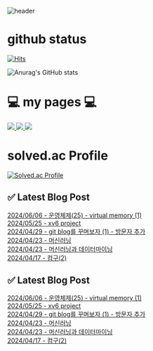 ![header](https://capsule-render.vercel.app/api?type=waving&color=timeGradient&text=Welcome%20to%20my%20GitHub%20🔭📫&animation=twinkling&fontSize=35&fontAlignY=40&fontAlign=70&height=250)

# github status 
[![Hits](https://hits.seeyoufarm.com/api/count/incr/badge.svg?url=https%3A%2F%2Fgithub.com%2Famm0124&count_bg=%23030303&title_bg=%233CC0B2&icon=github.svg&icon_color=%231F1595&title=Github&edge_flat=false)](https://hits.seeyoufarm.com)

![Anurag's GitHub stats](https://github-readme-stats.vercel.app/api?username=amm0124&hide=contribs,prs&show_icons=true&theme=)

# 💻 my pages 💻

<a href="https://m.blog.naver.com/internet_home"> <img src="https://img.shields.io/badge/naverBlog💻-03C75A?style=for-the-badge&logo=Naver&logoColor=white"> </a> 
<a href="https://amm0124.github.io"><img src="https://img.shields.io/badge/githubPages💻-222222?style=for-the-badge&logo=githubpages&logoColor=white"> </a> 
<a href="https://www.youtube.com/channel/UCblbF27n4nAeekvkJpfwQ-w"> <img src="https://img.shields.io/badge/Youtube🎸-FF0000?style=for-the-badge&logo=Youtube&logoColor=white"> </a>

# solved.ac Profile  
[![Solved.ac Profile](http://mazassumnida.wtf/api/v2/generate_badge?boj=amm0124)](https://solved.ac/amm0124/) 


## ✅ Latest Blog Post

[2024/06/06 - 운영체제(25) - virtual memory (1)](https://amm0124.github.io/posts/virtualMemory(1)/) <br/>
[2024/05/25 - xv6 project](https://amm0124.github.io/posts/xv6(1)/) <br/>
[2024/04/29 - git blog를 꾸며보자 (1) - 방문자 추가](https://amm0124.github.io/posts/decorate_git_blog(1)/) <br/>
[2024/04/23 - 머신러닝](https://amm0124.github.io/posts/ML(2)/) <br/>
[2024/04/23 - 머신러닝과 데이터마이닝](https://amm0124.github.io/posts/ML(1)/) <br/>
[2024/04/17 - 컴구(2)](https://amm0124.github.io/posts/CA(2)/) <br/>

## ✅ Latest Blog Post

[2024/06/06 - 운영체제(25) - virtual memory (1)](https://amm0124.github.io/posts/virtualMemory(1)/) <br/>
[2024/05/25 - xv6 project](https://amm0124.github.io/posts/xv6(1)/) <br/>
[2024/04/29 - git blog를 꾸며보자 (1) - 방문자 추가](https://amm0124.github.io/posts/decorate_git_blog(1)/) <br/>
[2024/04/23 - 머신러닝](https://amm0124.github.io/posts/ML(2)/) <br/>
[2024/04/23 - 머신러닝과 데이터마이닝](https://amm0124.github.io/posts/ML(1)/) <br/>
[2024/04/17 - 컴구(2)](https://amm0124.github.io/posts/CA(2)/) <br/>
